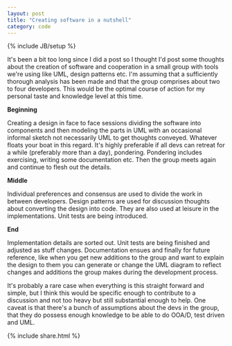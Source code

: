 ```yaml
---
layout: post
title: "Creating software in a nutshell"
category: code
---
```

{% include JB/setup %}

It's been a bit too long since I did a post so I thought I'd post some
thoughts about the creation of software and cooperation in a small
group with tools we're using like UML, design patterns etc. I'm
assuming that a sufficiently thorough analysis has been made and that
the group comprises about two to four developers. This would be the
optimal course of action for my personal taste and knowledge level at
this time.

<strong>Beginning</strong>

Creating a design in face to face sessions dividing the software into
components and then modeling the parts in UML with an occasional
informal sketch not necessarily UML to get thoughts conveyed. Whatever
floats your boat in this regard. It's highly preferable if all devs
can retreat for a while (preferably more than a day),
pondering. Pondering includes exercising, writing some documentation
etc. Then the group meets again and continue to flesh out the details.

<strong>Middle</strong>

Individual preferences and consensus are used to divide the work in
between developers. Design patterns are used for discussion thoughts
about converting the design into code. They are also used at leisure
in the implementations. Unit tests are being introduced.

<strong>End</strong>

Implementation details are sorted out. Unit tests are being finished
and adjusted as stuff changes. Documentation ensues and finally for
future reference, like when you get new additions to the group and
want to explain the design to them you can generate or change the UML
diagram to reflect changes and additions the group makes during the
development process.

It's probably a rare case when everything is this straight forward and
simple, but I think this would be specific enough to contribute to a
discussion and not too heavy but still substantial enough to help.
One caveat is that there's a bunch of assumptions about the devs in
the group, that they do possess enough knowledge to be able to do
OOA/D, test driven and UML.

{% include share.html %}
